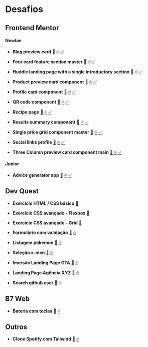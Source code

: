 # Desafios

## Frontend Mentor

#### Newbie
- **Blog preview card**
[📕](https://github.com/LucasJCFreire/challenges/tree/main/frontend-mentor/01-newbie/blog-preview-card)
[🖱](https://lucasjcfreire.github.io/challenges/frontend-mentor/01-newbie/blog-preview-card/)
[✅](https://www.frontendmentor.io/solutions/organization-good-class-names-and-css-variables-P-VDI8euN0)

- **Four card feature section master**
[📕](https://github.com/LucasJCFreire/challenges/tree/main/frontend-mentor/01-newbie/four-card-feature-section-master)
[🖱](https://lucasjcfreire.github.io/challenges/frontend-mentor/01-newbie/four-card-feature-section-master/)
[✅](https://www.frontendmentor.io/solutions/quality-class-names-css-variables-and-meticulous-organization-8znJHbRod-)

- **Huddle landing page with a single introductory section**
[📕](https://github.com/LucasJCFreire/challenges/tree/main/frontend-mentor/01-newbie/lp-huddle)
[🖱](https://lucasjcfreire.github.io/challenges/frontend-mentor/01-newbie/lp-huddle/)
[✅](https://www.frontendmentor.io/solutions/used-grid-and-flexbox-techniques-to-create-the-responsive-layout-WV8VbJ7Mix)

- **Product preview card component**
[📕](https://github.com/LucasJCFreire/challenges/tree/main/frontend-mentor/01-newbie/product-preview-card-component)
[🖱](https://lucasjcfreire.github.io/challenges/frontend-mentor/01-newbie/product-preview-card-component/)
[✅](https://www.frontendmentor.io/solutions/responsive-landing-page-using-flexbox-picture-and-variables-css-Wq0Z0JqLKp)

- **Profile card component**
[📕](https://github.com/LucasJCFreire/challenges/tree/main/frontend-mentor/01-newbie/profile-card)
[🖱](https://lucasjcfreire.github.io/challenges/frontend-mentor/01-newbie/profile-card/)
[✅](https://www.frontendmentor.io/solutions/clean-and-organized-code-facilitates-styling-KRgMBPuGsy)

- **QR code component**
[📕](https://github.com/LucasJCFreire/challenges/tree/main/frontend-mentor/01-newbie/qr-code)
[🖱](https://lucasjcfreire.github.io/challenges/frontend-mentor/01-newbie/qr-code/)
[✅](https://www.frontendmentor.io/solutions/clean-and-organized-code-facilitates-styling-7K8VSnV18T)

- **Recipe page**
[📕](https://github.com/LucasJCFreire/challenges/tree/main/frontend-mentor/01-newbie/recipe-page)
[🖱](https://lucasjcfreire.github.io/challenges/frontend-mentor/01-newbie/recipe-page/)
[✅](https://www.frontendmentor.io/solutions/used-div-for-clearer-styling-and-code-organization-a9Zjb6fMnD)

- **Results summary component**
[📕](https://github.com/LucasJCFreire/challenges/tree/main/frontend-mentor/01-newbie/results-summary-component-main/)
[🖱](https://lucasjcfreire.github.io/challenges/frontend-mentor/01-newbie/results-summary-component-main/)
[✅](https://www.frontendmentor.io/solutions/practicing-tailwind-creating-components-and-variables-NkPLmPLu4o)

- **Single price grid component master**
[📕](https://github.com/LucasJCFreire/challenges/tree/main/frontend-mentor/01-newbie/single-price-grid-component-master)
[🖱](https://lucasjcfreire.github.io/challenges/frontend-mentor/01-newbie/single-price-grid-component-master/)
[✅](https://www.frontendmentor.io/solutions/practicing-tailwind-creating-components-and-variables-N1sLPXmRkz)

- **Social links profile**
[📕](https://github.com/LucasJCFreire/challenges/tree/main/frontend-mentor/01-newbie/social-links-profile)
[🖱](https://lucasjcfreire.github.io/challenges/frontend-mentor/01-newbie/social-links-profile/)
[✅](https://www.frontendmentor.io/solutions/organization-good-class-names-and-css-variables-prXZp-dr1a)

- **Three Column preview card component main**
[📕](https://github.com/LucasJCFreire/challenges/tree/main/frontend-mentor/01-newbie/three-column-preview-card-component-main)
[🖱](https://lucasjcfreire.github.io/challenges/frontend-mentor/01-newbie/three-column-preview-card-component-main/)
[✅](https://www.frontendmentor.io/solutions/practicing-tailwind-creating-components-and-variables-onaUl6w8Vz)

#### Junior
- **Advice generator app**
[📕](https://github.com/LucasJCFreire/challenges/tree/main/frontend-mentor/02-junior/advice-generator)
[🖱](https://lucasjcfreire.github.io/challenges/frontend-mentor/02-junior/advice-generator/)
[✅](https://www.frontendmentor.io/solutions/organization-html-css-and-javascript-9lAtYXxnGA)


## Dev Quest

- **Exercício HTML / CSS básico**
[📕](https://github.com/LucasJCFreire/challenges/tree/main/dev-quest/exercicios-html-css-basico)

- **Exercício CSS avançado - Flexbox**
[📕](https://github.com/LucasJCFreire/challenges/tree/main/dev-quest/exercicios-css-avancado-flexbox)

- **Exercício CSS avançado - Grid**
[📕](https://github.com/LucasJCFreire/challenges/tree/main/dev-quest/exercicios-css-avancado-grid)

- **Formulário com validação**
[📕](https://github.com/LucasJCFreire/challenges/tree/main/dev-quest/formulario-com-validacao)
[🖱](https://lucasjcfreire.github.io/challenges/dev-quest/formulario-com-validacao)

- **Listagem pokemon**
[📕](https://github.com/LucasJCFreire/challenges/tree/main/dev-quest/listagem-pokemon)
[🖱](https://lucasjcfreire.github.io/challenges/dev-quest/listagem-pokemon)

- **Seleção x-men**
[📕](https://github.com/LucasJCFreire/challenges/tree/main/dev-quest/selecao-xmen)
[🖱](https://lucasjcfreire.github.io/challenges/dev-quest/selecao-xmen)

- **Imersão Landing Page GTA**
[📕](https://github.com/LucasJCFreire/challenges/tree/main/dev-quest/imersao-site-gta)
[🖱](https://lucasjcfreire.github.io/challenges/dev-quest/imersao-site-gta)

- **Landing Page Agência XYZ**
[📕](https://github.com/LucasJCFreire/challenges/tree/main/dev-quest/landing-page-agencia-xyz)
[🖱](https://lucasjcfreire.github.io/challenges/dev-quest/landing-page-agencia-xyz)

- **Search github user**
[📕](https://github.com/LucasJCFreire/challenges/tree/main/dev-quest/search-github-user)
[🖱](https://lucasjcfreire.github.io/challenges/dev-quest/search-github-user)


## B7 Web

- **Bateria com teclas**
[📕](https://github.com/LucasJCFreire/challenges/tree/main/b7-web/bateria-com-teclas)
[🖱](https://lucasjcfreire.github.io/challenges/b7-web/bateria-com-teclas)

## Outros

- **Clone Spotify com Tailwind**
[📕](https://github.com/LucasJCFreire/challenges/tree/main/outros/clone-spotify-tailwind)
[🖱](https://lucasjcfreire.github.io/challenges/outros/clone-spotify-tailwind)

<!--
- **nomedoprojeto**
[📕]()
[🖱]()
[✅]() 

> - Citações
` - Bloco de código
" - Código embutido
--- - Divisor
* bold
** itálico
*** bold e itálico
-->
